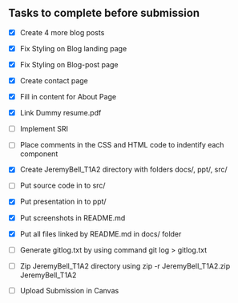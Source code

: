 ## Tasks to complete before submission

- [x] Create 4 more blog posts
- [x] Fix Styling on Blog landing page
- [x] Fix Styling on Blog-post page
- [x] Create contact page
- [x] Fill in content for About Page
- [x] Link Dummy resume.pdf
- [ ] Implement SRI
- [ ] Place comments in the CSS and HTML code to indentify each component
- [x] Create JeremyBell_T1A2 directory with folders docs/, ppt/, src/
- [ ] Put source code in to src/
- [x] Put presentation in to ppt/
- [x] Put screenshots in README.md
- [x] Put all files linked by README.md in docs/ folder
- [ ] Generate gitlog.txt by using command git log > gitlog.txt
- [ ] Zip JeremyBell_T1A2 directory using zip -r JeremyBell_T1A2.zip JeremyBell_T1A2
- [ ] Upload Submission in Canvas

